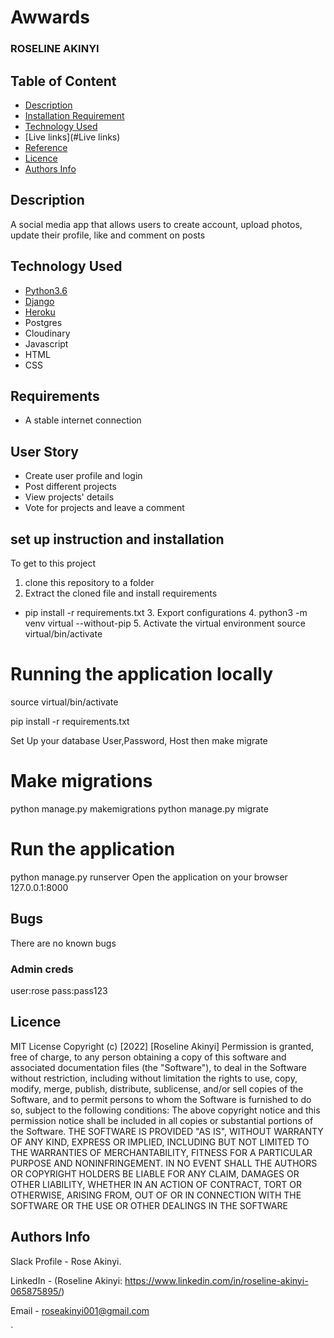 # Awwards
### ROSELINE AKINYI

## Table of Content
+ [Description](#description)
+ [Installation Requirement]( Requisites)
+ [Technology Used](technology-used)
+ [Live links](#Live links)
+ [Reference](#reference)
+ [Licence](#licence)
+ [Authors Info](#aut)

## Description
A social media app that allows users to create account, upload photos, update their profile, like and comment on posts
## Technology Used
* [Python3.6](https://www.python.org/)
* [Django](https://www.djangoproject.com/)
* [Heroku](https://heroku.com)
* Postgres
* Cloudinary
* Javascript
* HTML
* CSS
## Requirements
* A stable internet connection
## User Story
* Create user profile and login
* Post different projects
* View projects' details
* Vote for projects and leave a comment
## set up instruction and installation
To get to this project
 1. clone this repository to a folder 
 2. Extract the cloned file and install requirements
* pip install -r requirements.txt
  3. Export configurations
  4. python3 -m venv virtual --without-pip
  5. Activate the virtual environment source virtual/bin/activate
# Running the application locally

source virtual/bin/activate

pip install -r requirements.txt

Set Up your database User,Password, Host then make migrate

# Make migrations
python manage.py makemigrations
python manage.py migrate 

# Run the application
python manage.py runserver
Open the application on your browser 127.0.0.1:8000

## Bugs
There are no known bugs

### Admin creds
user:rose
pass:pass123
  ## Licence
MIT License
Copyright (c) [2022] [Roseline Akinyi] 
Permission is  granted, free of charge, to any person obtaining a copy
of this software and associated documentation files (the "Software"), to deal
in the Software without restriction, including without limitation the rights
to use, copy, modify, merge, publish, distribute, sublicense, and/or sell
copies of the Software, and to permit persons to whom the Software is
furnished to do so, subject to the following conditions:
The above copyright notice and this permission notice shall be included in all
copies or substantial portions of the Software.
THE SOFTWARE IS PROVIDED "AS IS", WITHOUT WARRANTY OF ANY KIND, EXPRESS OR
IMPLIED, INCLUDING BUT NOT LIMITED TO THE WARRANTIES OF MERCHANTABILITY,
FITNESS FOR A PARTICULAR PURPOSE AND NONINFRINGEMENT. IN NO EVENT SHALL THE
AUTHORS OR COPYRIGHT HOLDERS BE LIABLE FOR ANY CLAIM, DAMAGES OR OTHER
LIABILITY, WHETHER IN AN ACTION OF CONTRACT, TORT OR OTHERWISE, ARISING FROM,
OUT OF OR IN CONNECTION WITH THE SOFTWARE OR THE USE OR OTHER DEALINGS IN THE
SOFTWARE
## Authors Info
Slack Profile - Rose Akinyi.

LinkedIn - (Roseline Akinyi: https://www.linkedin.com/in/roseline-akinyi-065875895/)

Email - roseakinyi001@gmail.com


`